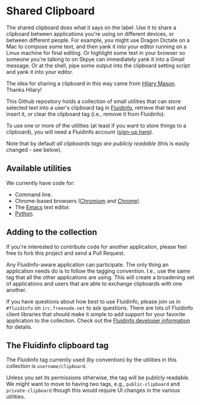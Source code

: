 Shared Clipboard
================

The shared clipboard does what it says on the label. Use it to share a
clipboard between applications you're using on different devices, or
between different people. For example, you might use Dragon Dictate on a
Mac to compose some text, and then yank it into your editor running on a
Linux machine for final editing. Or highlight some text in your browser so
someone you're talking to on Skpye can immediately yank it into a Gmail
message. Or at the shell, pipe some output into the clipboard setting script
and yank it into your editor.

The idea for sharing a clipboard in this way came from [Hilary
Mason](http://www.hilarymason.com/).  Thanks Hilary!

This Github repository holds a collection of small utilities that can store
selected text into a user's clipboard tag in
[Fluidinfo](http://fluidinfo.com/), retrieve that text and insert it, or
clear the clipboard tag (i.e., remove it from Fluidinfo).

To use one or more of the utilities (at least if you want to *store* things
to a clipboard), you will need a Fluidinfo account ([sign-up
here](https://fluidinfo.com/accounts/new/)).

Note that by default *all clipboards tags are publicly readable* (this is
easily changed - see below).

Available utilities
-------------------

We currently have code for:

 - Command line.
 - Chrome-based browsers ([Chromium](http://www.chromium.org/Home) and [Chrome](http://www.google.com/chrome)).
 - The [Emacs](http://www.gnu.org/software/emacs/) text editor.
 - [Python](http://python.org).

Adding to the collection
------------------------

If you're interested to contribute code for another application, please
feel free to fork this project and send a Pull Request.

Any Fluidinfo-aware application can participate.  The only thing an
application needs do is to follow the tagging convention. I.e., use the
same tag that all the other applications are using.  This will create a
broadening set of applications and users that are able to exchange
clipboards with one another.

If you have questions about how best to use Fluidinfo, please join us in
`#fluidinfo` on `irc.freenode.net` to ask questions.  There are lots of
Fluidinfo client libraries that should make it simple to add support for
your favorite application to the collection. Check out the [Fluidinfo
developer information](http://fluidinfo.com/developers/documentation) for
details.

The Fluidinfo clipboard tag
---------------------------

The Fluidinfo tag currently used (by convention) by the utilities in this
collection is `username/clipboard`.

Unless you set its permissions otherwise, the tag will be publicly
readable. We might want to move to having two tags, e.g.,
`public-clipboard` and `private-clipboard` though this would require UI
changes in the various utilities.
